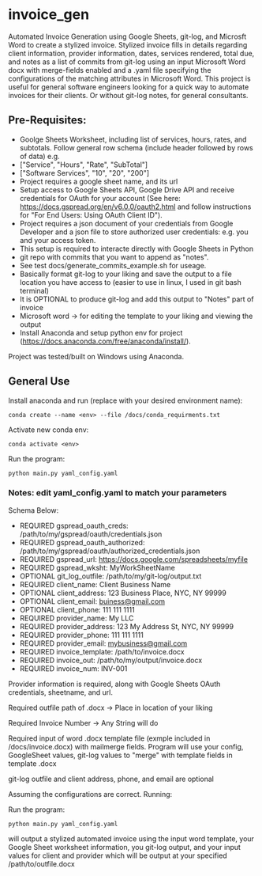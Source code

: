# invoice_gen

Automated Invoice Generation using Google Sheets, git-log, and Microsft Word to create a
stylized invoice. Stylized invoice fills in details regarding client information,
provider information, dates, services rendered, total due, and notes as a list of
commits from git-log using an input Microsoft Word docx with merge-fields enabled and
a .yaml file specifying the configurations of the matching attributes in Microsoft Word.
This project is useful for general software engineers looking for a quick way to
automate invoices for their clients. Or without git-log notes, for general consultants.

## Pre-Requisites:

- Goolge Sheets Worksheet, including list of services, hours, rates, and subtotals.
Follow general row schema (include header followed by rows of data) e.g.
- ["Service", "Hours", "Rate", "SubTotal"]
- ["Software Services", "10", "20", "200"]
- Project requires a google sheet name, and its url
- Setup access to Google Sheets API, Google Drive API and receive credentials
for OAuth for your account (See here: https://docs.gspread.org/en/v6.0.0/oauth2.html and
follow instructions for "For End Users: Using OAuth Client ID").
- Project requires a json document of your credentials from Google Developer and a json
file to store authorized user credentials: e.g. you and your access token.
- This setup is required to interacte directly with Google Sheets in Python
- git repo with commits that you want to append as "notes".
- See test docs/generate_commits_example.sh for useage.
- Basically format git-log to your liking and save the output to a file location
you have access to (easier to use in linux, I used in git bash terminal)
- It is OPTIONAL to produce git-log and add this output to "Notes" part of invoice
- Microsoft word -> for editing the template to your liking and viewing the output
- Install Anaconda and setup python env for project (https://docs.anaconda.com/free/anaconda/install/).

Project was tested/built on Windows using Anaconda.

## General Use

Install anaconda and run (replace <env> with your desired environment name):

```
conda create --name <env> --file /docs/conda_requirments.txt
```

Activate new conda env:

```
conda activate <env>
```

Run the program:

```
python main.py yaml_config.yaml
```

### Notes: edit yaml_config.yaml to match your parameters

Schema Below:
- REQUIRED gspread_oauth_creds: /path/to/my/gspread/oauth/credentials.json
- REQUIRED gspread_oauth_authorized: /path/to/my/gspread/oauth/authorized_credentials.json
- REQUIRED gspread_url: https://docs.google.com/spreadsheets/myfile
- REQUIRED gspread_wksht: MyWorkSheetName
- OPTIONAL git_log_outfile: /path/to/my/git-log/output.txt
- REQUIRED client_name: Client Business Name
- OPTIONAL client_address: 123 Business Place, NYC, NY 99999
- OPTIONAL client_email: buiness@gmail.com
- OPTIONAL client_phone: 111 111 1111
- REQUIRED provider_name: My LLC
- REQUIRED provider_address: 123 My Address St, NYC, NY 99999
- REQUIRED provider_phone: 111 111 1111
- REQUIRED provider_email: mybusiness@gmail.com
- REQUIRED invoice_template: /path/to/invoice.docx
- REQUIRED invoice_out: /path/to/my/output/invoice.docx
- REQUIRED invoice_num: INV-001

Provider information is required, along with Google Sheets OAuth credentials, sheetname,
and url.

Required outfile path of .docx -> Place in location of your liking

Required Invoice Number -> Any String will do

Required input of word .docx template file (exmple included in /docs/invoice.docx) with
mailmerge fields. Program will use your config, GoogleSheet values, git-log values
to "merge" with template fields in template .docx

git-log outfile and client address, phone, and email are optional

Assuming the configurations are correct. Running:

Run the program:

```
python main.py yaml_config.yaml
```

will output a stylized automated invoice using the input word template, your Google
Sheet worksheet information, you git-log output, and your input values for client
and provider which will be output at your specified /path/to/outfile.docx

